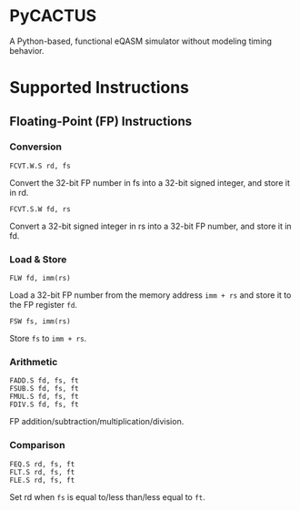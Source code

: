 # PyCACTUS

A Python-based, functional eQASM simulator without modeling timing behavior.


# Supported Instructions

## Floating-Point (FP) Instructions
### Conversion
```
FCVT.W.S rd, fs
```
Convert the 32-bit FP number in fs into a 32-bit signed integer, and store it in rd.

```
FCVT.S.W fd, rs
```
Convert a 32-bit signed integer in rs into a 32-bit FP number, and store it in fd.

### Load & Store

```
FLW fd, imm(rs)
```
Load a 32-bit FP number from the memory address `imm + rs` and store it to the FP register `fd`.

```
FSW fs, imm(rs)
```
Store `fs` to `imm + rs`.

### Arithmetic
```
FADD.S fd, fs, ft
FSUB.S fd, fs, ft
FMUL.S fd, fs, ft
FDIV.S fd, fs, ft

```
FP addition/subtraction/multiplication/division.


### Comparison
```
FEQ.S rd, fs, ft
FLT.S rd, fs, ft
FLE.S rd, fs, ft
```
Set rd when `fs` is equal to/less than/less equal to `ft`.